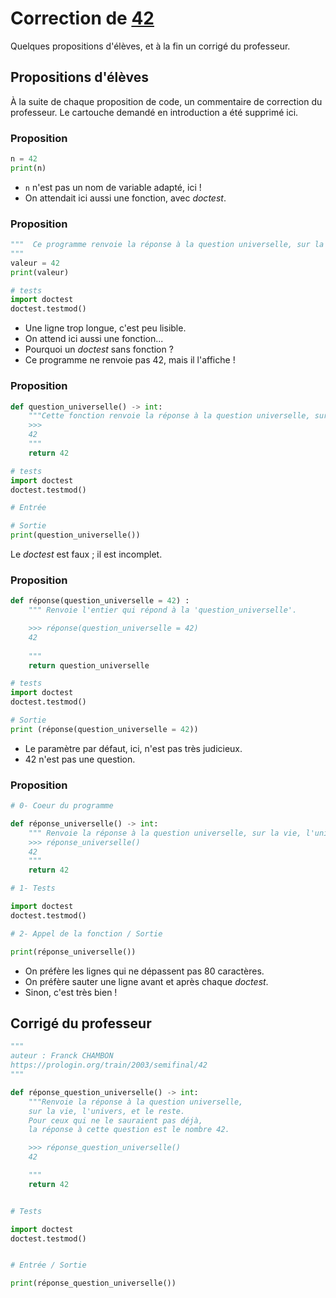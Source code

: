 # Correction de [42](https://prologin.org/train/2003/semifinal/42)

Quelques propositions d'élèves, et à la fin un corrigé du professeur.

## Propositions d'élèves

À la suite de chaque proposition de code, un commentaire de correction du professeur. Le cartouche demandé en introduction a été supprimé ici.

### Proposition

```python
n = 42
print(n)
```

* `n` n'est pas un nom de variable adapté, ici !
* On attendait ici aussi une fonction, avec *doctest*.


### Proposition

```python
"""  Ce programme renvoie la réponse à la question universelle, sur la vie, l'univers, et le reste qui est le nombre 42
"""
valeur = 42
print(valeur)

# tests
import doctest
doctest.testmod()

```

* Une ligne trop longue, c'est peu lisible.
* On attend ici aussi une fonction...
* Pourquoi un *doctest* sans fonction ?
* Ce programme ne renvoie pas 42, mais il l'affiche !


### Proposition

```python
def question_universelle() -> int:
    """Cette fonction renvoie la réponse à la question universelle, sur la vie, l'univers, et le reste.
    >>> 
    42
    """
    return 42

# tests
import doctest
doctest.testmod()

# Entrée

# Sortie
print(question_universelle())
```

Le *doctest* est faux ; il est incomplet.

### Proposition

```python
def réponse(question_universelle = 42) :
    """ Renvoie l'entier qui répond à la 'question_universelle'.

    >>> réponse(question_universelle = 42)
    42
    
    """
    return question_universelle

# tests
import doctest
doctest.testmod()

# Sortie
print (réponse(question_universelle = 42))
```

* Le paramètre par défaut, ici, n'est pas très judicieux.
* 42 n'est pas une question.



### Proposition

```python
# 0- Coeur du programme

def réponse_universelle() -> int:
    """ Renvoie la réponse à la question universelle, sur la vie, l'univers, et le reste, c'est à dire 42.
    >>> réponse_universelle()
    42
    """
    return 42

# 1- Tests

import doctest
doctest.testmod()

# 2- Appel de la fonction / Sortie

print(réponse_universelle())
```

* On préfère les lignes qui ne dépassent pas 80 caractères.
* On préfère sauter une ligne avant et après chaque *doctest*.
* Sinon, c'est très bien !

## Corrigé du professeur

```python
"""
auteur : Franck CHAMBON
https://prologin.org/train/2003/semifinal/42
"""

def réponse_question_universelle() -> int:
    """Renvoie la réponse à la question universelle,
    sur la vie, l'univers, et le reste.
    Pour ceux qui ne le sauraient pas déjà,
    la réponse à cette question est le nombre 42.

    >>> réponse_question_universelle()
    42

    """
    return 42


# Tests

import doctest
doctest.testmod()


# Entrée / Sortie

print(réponse_question_universelle())

```
